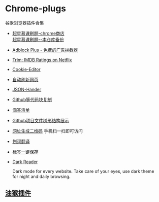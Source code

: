 # Chrome-plugs
谷歌浏览器插件合集
- [超星慕课刷题-chrome商店](https://chrome.google.com/webstore/detail/%E8%B6%85%E6%98%9F%E6%85%95%E8%AF%BE%E5%B0%8F%E5%B7%A5%E5%85%B7/kkicgcijebblepmephnfganiiochecfl)  
[超星慕课刷题--本仓库备份](https://github.com/chengziqaq/cxmooc-tools/raw/master/%E5%AE%89%E8%A3%85%E7%A8%8B%E5%BA%8F%E5%A4%87%E4%BB%BD/%E8%B6%85%E6%98%9F%E6%85%95%E8%AF%BE%E5%88%B7%E9%A2%98chrome%E6%8F%92%E4%BB%B6.zip)
- [Adblock Plus - 免费的广告拦截器](https://chrome.google.com/webstore/detail/adblock-plus-free-ad-bloc/cfhdojbkjhnklbpkdaibdccddilifddb)
- [Trim: IMDB Ratings on Netflix](https://chrome.google.com/webstore/detail/trim-imdb-ratings-on-netf/lpgajkhkagnpdjklmpgjeplmgffnhhjj)
- [Cookie-Editor](https://chrome.google.com/webstore/detail/cookie-editor/hlkenndednhfkekhgcdicdfddnkalmdm)
- [自动刷新网页](https://chrome.google.com/webstore/detail/super-auto-refresh-plus/globgafddkdlnalejlkcpaefakkhkdoa)
- [JSON-Hander](https://chrome.google.com/webstore/detail/json-handle/iahnhfdhidomcpggpaimmmahffihkfnj)
- [Github等代码块复制](https://github.com/zenorocha/codecopy)
- [滴答清单](https://chrome.google.com/webstore/detail/ticktick-todo-task-list/diankknpkndanachmlckaikddgcehkod)
- [Github项目文件树形结构展示](https://chrome.google.com/webstore/detail/octotree/bkhaagjahfmjljalopjnoealnfndnagc)
- [网址生成二维码](https://chrome.google.com/webstore/detail/%E4%BA%8C%E7%BB%B4%E7%A0%81qr%E7%A0%81%E7%94%9F%E6%88%90%E5%99%A8qr-code-generato/pflgjjogbmmcmfhfcnlohagkablhbpmg)
手机扫一扫即可访问
- [划词翻译](https://chrome.google.com/webstore/detail/%E5%88%92%E8%AF%8D%E7%BF%BB%E8%AF%91/ikhdkkncnoglghljlkmcimlnlhkeamad/related)
- [标签一键保存](https://chrome.google.com/webstore/detail/%E6%A0%87%E7%AD%BE%E4%B8%80%E9%94%AE%E4%BF%9D%E5%AD%98/inmdclijgcfddiagnepffcmknfgghiho/related)
- [Dark Reader](https://chrome.google.com/webstore/detail/dark-reader/eimadpbcbfnmbkopoojfekhnkhdbieeh)

   Dark mode for every website. Take care of your eyes, use dark theme for night and daily browsing.
   
## [油猴插件](https://github.com/chengziqaq/Chrome-plugs/blob/master/tampermonkey-backup-chrome-2020-05-28T08-38-52-562Z.zip)
